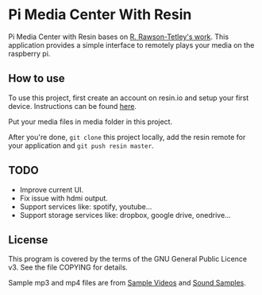 Pi Media Center With Resin
=========================

Pi Media Center with Resin bases on  [R. Rawson-Tetley's work](http://www.rawsontetley.org/proj_omxremote.html). This application provides a simple interface to remotely plays your media on the raspberry pi.

How to use
----------

To use this project, first create an account on resin.io and setup your first device. Instructions can be found [here](http://docs.resin.io/#/pages/installing/gettingStarted.md).

Put your media files in media folder in this project. 

After you're done, `git clone` this project locally, add the resin remote for your application and `git push resin master`.

TODO
-------

- Improve current UI.
- Fix issue with hdmi output.
- Support services like: spotify, youtube...
- Support storage services like: dropbox, google drive,  onedrive...

License
-------

This program is covered by the terms of the GNU General Public Licence v3. See the file COPYING for details.

Sample mp3 and mp4 files are from [Sample Videos](http://sample-videos.com/) and [Sound Samples](http://www.noiseaddicts.com/free-samples-mp3/).
